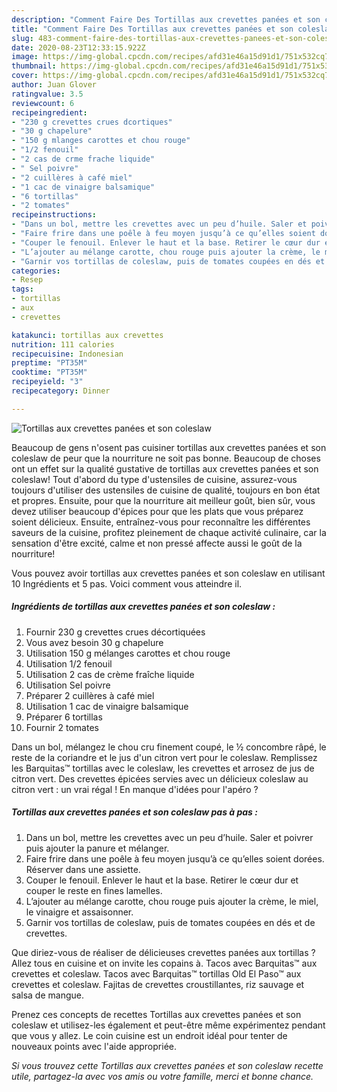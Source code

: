 ```yaml
---
description: "Comment Faire Des Tortillas aux crevettes panées et son coleslaw"
title: "Comment Faire Des Tortillas aux crevettes panées et son coleslaw"
slug: 483-comment-faire-des-tortillas-aux-crevettes-panees-et-son-coleslaw
date: 2020-08-23T12:33:15.922Z
image: https://img-global.cpcdn.com/recipes/afd31e46a15d91d1/751x532cq70/tortillas-aux-crevettes-panees-et-son-coleslaw-photo-principale-de-la-recette.jpg
thumbnail: https://img-global.cpcdn.com/recipes/afd31e46a15d91d1/751x532cq70/tortillas-aux-crevettes-panees-et-son-coleslaw-photo-principale-de-la-recette.jpg
cover: https://img-global.cpcdn.com/recipes/afd31e46a15d91d1/751x532cq70/tortillas-aux-crevettes-panees-et-son-coleslaw-photo-principale-de-la-recette.jpg
author: Juan Glover
ratingvalue: 3.5
reviewcount: 6
recipeingredient:
- "230 g crevettes crues dcortiques"
- "30 g chapelure"
- "150 g mlanges carottes et chou rouge"
- "1/2 fenouil"
- "2 cas de crme frache liquide"
- " Sel poivre"
- "2 cuillères à café miel"
- "1 cac de vinaigre balsamique"
- "6 tortillas"
- "2 tomates"
recipeinstructions:
- "Dans un bol, mettre les crevettes avec un peu d’huile. Saler et poivrer puis ajouter la panure et mélanger."
- "Faire frire dans une poêle à feu moyen jusqu’à ce qu’elles soient dorées. Réserver dans une assiette."
- "Couper le fenouil. Enlever le haut et la base. Retirer le cœur dur et couper le reste en fines lamelles."
- "L’ajouter au mélange carotte, chou rouge puis ajouter la crème, le miel, le vinaigre et assaisonner."
- "Garnir vos tortillas de coleslaw, puis de tomates coupées en dés et de crevettes."
categories:
- Resep
tags:
- tortillas
- aux
- crevettes

katakunci: tortillas aux crevettes 
nutrition: 111 calories
recipecuisine: Indonesian
preptime: "PT35M"
cooktime: "PT35M"
recipeyield: "3"
recipecategory: Dinner

---
```



![Tortillas aux crevettes panées et son coleslaw](https://img-global.cpcdn.com/recipes/afd31e46a15d91d1/751x532cq70/tortillas-aux-crevettes-panees-et-son-coleslaw-photo-principale-de-la-recette.jpg)

Beaucoup de gens n'osent pas cuisiner tortillas aux crevettes panées et son coleslaw de peur que la nourriture ne soit pas bonne. Beaucoup de choses ont un effet sur la qualité gustative de tortillas aux crevettes panées et son coleslaw! Tout d'abord du type d'ustensiles de cuisine, assurez-vous toujours d'utiliser des ustensiles de cuisine de qualité, toujours en bon état et propres. Ensuite, pour que la nourriture ait meilleur goût, bien sûr, vous devez utiliser beaucoup d'épices pour que les plats que vous préparez soient délicieux. Ensuite, entraînez-vous pour reconnaître les différentes saveurs de la cuisine, profitez pleinement de chaque activité culinaire, car la sensation d'être excité, calme et non pressé affecte aussi le goût de la nourriture!

<!--inarticleads1-->

Vous pouvez avoir tortillas aux crevettes panées et son coleslaw en utilisant 10 Ingrédients et 5 pas. Voici comment vous atteindre il.

##### Ingrédients de tortillas aux crevettes panées et son coleslaw :

1. Fournir 230 g crevettes crues décortiquées
1. Vous avez besoin 30 g chapelure
1. Utilisation 150 g mélanges carottes et chou rouge
1. Utilisation 1/2 fenouil
1. Utilisation 2 cas de crème fraîche liquide
1. Utilisation  Sel poivre
1. Préparer 2 cuillères à café miel
1. Utilisation 1 cac de vinaigre balsamique
1. Préparer 6 tortillas
1. Fournir 2 tomates


Dans un bol, mélangez le chou cru finement coupé, le ½ concombre râpé, le reste de la coriandre et le jus d&#39;un citron vert pour le coleslaw. Remplissez les Barquitas™ tortillas avec le coleslaw, les crevettes et arrosez de jus de citron vert. Des crevettes épicées servies avec un délicieux coleslaw au citron vert : un vrai régal ! En manque d&#39;idées pour l&#39;apéro ? 

<!--inarticleads2-->

##### Tortillas aux crevettes panées et son coleslaw pas à pas :

1. Dans un bol, mettre les crevettes avec un peu d’huile. Saler et poivrer puis ajouter la panure et mélanger.
1. Faire frire dans une poêle à feu moyen jusqu’à ce qu’elles soient dorées. Réserver dans une assiette.
1. Couper le fenouil. Enlever le haut et la base. Retirer le cœur dur et couper le reste en fines lamelles.
1. L’ajouter au mélange carotte, chou rouge puis ajouter la crème, le miel, le vinaigre et assaisonner.
1. Garnir vos tortillas de coleslaw, puis de tomates coupées en dés et de crevettes.


Que diriez-vous de réaliser de délicieuses crevettes panées aux tortillas ? Allez tous en cuisine et on invite les copains à. Tacos avec Barquitas™ aux crevettes et coleslaw. Tacos avec Barquitas™ tortillas Old El Paso™ aux crevettes et coleslaw. Fajitas de crevettes croustillantes, riz sauvage et salsa de mangue. 

<!--inarticleads1-->

<p>
Prenez ces concepts de recettes Tortillas aux crevettes panées et son coleslaw et utilisez-les également et peut-être même expérimentez pendant que vous y allez. Le coin cuisine est un endroit idéal pour tenter de nouveaux points avec l'aide appropriée.
</p>

<p>
<i>Si vous trouvez cette Tortillas aux crevettes panées et son coleslaw recette utile, partagez-la avec vos amis ou votre famille, merci et bonne chance.</i>
</p>
